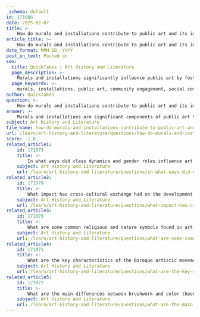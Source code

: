 ```yaml
---
_schema: default
id: 171086
date: 2025-02-07
title: >-
    How do murals and installations contribute to public art and its impact on society?
article_title: >-
    How do murals and installations contribute to public art and its impact on society?
date_format: MMM DD, YYYY
post_on_text: Posted on
seo:
  title: QuickTakes | Art History and Literature
  page_description: >-
    Murals and installations significantly influence public art by fostering community engagement, promoting social dialogue, enhancing cultural representation, revitalizing urban spaces, and facilitating social connections, playing a crucial role in shaping inclusive and culturally rich communities.
  page_keywords: >-
    murals, installations, public art, community engagement, social commentary, cultural representation, aesthetic enhancement, urban revitalization, social connections, educational opportunities
author: QuickTakes
question: >-
    How do murals and installations contribute to public art and its impact on society?
answer: >-
    Murals and installations are significant components of public art that contribute to its impact on society in various ways. Here are some key aspects of how they function within the public art landscape:\n\n1. **Community Engagement**: Murals and installations often involve local communities in their creation, fostering a sense of ownership and pride. This engagement ensures that the art reflects the community's identity, values, and history. By allowing residents to participate in the selection, design, and implementation processes, public art projects can create a stronger bond between the artwork and the community it represents.\n\n2. **Social Commentary and Dialogue**: Public art, including murals and installations, serves as a platform for social commentary. Artists can address pressing social issues, cultural narratives, and historical contexts through their work. This can spark dialogue among community members, encouraging discussions about identity, social justice, and collective experiences. The visibility of these artworks in public spaces makes them accessible to a wider audience, amplifying their message.\n\n3. **Cultural Representation**: Murals and installations can reflect the diverse identities and cultural richness of a community. They often celebrate local heritage, traditions, and stories, contributing to a sense of belonging among residents. This representation can also challenge stereotypes and promote inclusivity, making public art a vital tool for cultural expression.\n\n4. **Aesthetic Enhancement and Urban Revitalization**: Beyond their social functions, murals and installations enhance the aesthetic appeal of public spaces. They can transform neglected areas into vibrant, inviting environments, which can attract visitors and stimulate local economies. This revitalization can lead to increased foot traffic, supporting local businesses and fostering economic growth.\n\n5. **Fostering Social Connections**: Public art can serve as a catalyst for social interactions. By creating shared spaces where people can gather, murals and installations encourage community bonding and social cohesion. Events such as art walks, community festivals, or workshops centered around public art can further strengthen these connections.\n\n6. **Educational Opportunities**: Murals and installations can also serve educational purposes, providing insights into local history, culture, and social issues. They can be used as tools for learning, prompting viewers to engage with the content and reflect on its significance. This educational aspect can be particularly impactful in schools and community centers, where art can be integrated into curricula.\n\nIn summary, murals and installations play a crucial role in public art by fostering community engagement, promoting social dialogue, enhancing cultural representation, revitalizing urban spaces, and facilitating social connections. Their impact on society extends beyond aesthetics, making them vital components of a thriving, inclusive, and culturally rich community.
subject: Art History and Literature
file_name: how-do-murals-and-installations-contribute-to-public-art-and-its-impact-on-society.md
url: /learn/art-history-and-literature/questions/how-do-murals-and-installations-contribute-to-public-art-and-its-impact-on-society
score: -1.0
related_article1:
    id: 171073
    title: >-
        In what ways did class dynamics and gender roles influence art during different historical periods?
    subject: Art History and Literature
    url: /learn/art-history-and-literature/questions/in-what-ways-did-class-dynamics-and-gender-roles-influence-art-during-different-historical-periods
related_article2:
    id: 171079
    title: >-
        What impact has cross-cultural exchange had on the development of Eastern and Western art?
    subject: Art History and Literature
    url: /learn/art-history-and-literature/questions/what-impact-has-crosscultural-exchange-had-on-the-development-of-eastern-and-western-art
related_article3:
    id: 171075
    title: >-
        What are some common religious and nature symbols found in art, and how are they interpreted within cultural contexts?
    subject: Art History and Literature
    url: /learn/art-history-and-literature/questions/what-are-some-common-religious-and-nature-symbols-found-in-art-and-how-are-they-interpreted-within-cultural-contexts
related_article4:
    id: 171071
    title: >-
        What are the key characteristics of the Baroque artistic movement, and who are some of its notable artists?
    subject: Art History and Literature
    url: /learn/art-history-and-literature/questions/what-are-the-key-characteristics-of-the-baroque-artistic-movement-and-who-are-some-of-its-notable-artists
related_article5:
    id: 171077
    title: >-
        What are the main differences between brushwork and color theory in painting techniques?
    subject: Art History and Literature
    url: /learn/art-history-and-literature/questions/what-are-the-main-differences-between-brushwork-and-color-theory-in-painting-techniques
---
```


&nbsp;